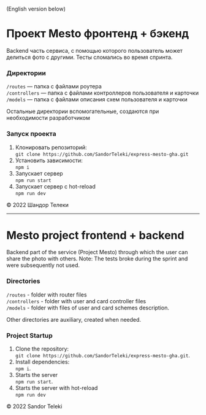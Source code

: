 (English version below)

# Проект Mesto фронтенд + бэкенд

Backend часть сервиса, с помощью которого пользователь может делиться фото с другими. Тесты сломались во время спринта.

### Директории

`/routes` — папка с файлами роутера  
`/controllers` — папка с файлами контроллеров пользователя и карточки   
`/models` — папка с файлами описания схем пользователя и карточки  
  
Остальные директории вспомогательные, создаются при необходимости разработчиком

### Запуск проекта

1. Клонировать репозиторий:  
`git clone https://github.com/SandorTeleki/express-mesto-gha.git`
2. Установить зависимости:  
`npm i`
3. Запускает сервер    
`npm run start`
4.  Запускает сервер с hot-reload  
`npm run dev`

&copy; 2022 Шандор Телеки

---

# Mesto project frontend + backend

Backend part of the service (Project Mesto) through which the user can share the photo with others. Note: The tests broke during the sprint and were subsequently not used.

### Directories

`/routes` - folder with router files  
`/controllers` - folder with user and card controller files   
`/models` - folder with files of user and card schemes description.  
  
Other directories are auxiliary, created when needed.

### Project Startup

1. Clone the repository:  
`git clone https://github.com/SandorTeleki/express-mesto-gha.git`.
2. Install dependencies:  
`npm i`.
3. Starts the server    
`npm run start`.
4.  Starts the server with hot-reload  
`npm run dev`

&copy; 2022 Sandor Teleki

